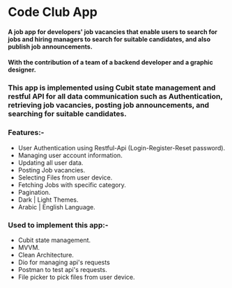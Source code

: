 # Code Club App

#### A job app for developers' job vacancies that enable users to search for jobs and hiring managers to search for suitable candidates, and also publish job announcements.

#### With the contribution of a team of a backend developer and a graphic designer.

### This app is implemented using Cubit state management and restful API for all data communication such as Authentication, retrieving job vacancies, posting job announcements, and searching for suitable candidates.

### Features:-
- User Authentication using Restful-Api (Login-Register-Reset password).
- Managing user account information.
- Updating all user data.
- Posting Job vacancies.
- Selecting Files from user device.
- Fetching Jobs with specific category.
- Pagination.
- Dark | Light Themes.
- Arabic | English Language.

### Used to implement this app:-
- Cubit state management.
- MVVM.
- Clean Architecture.
- Dio for managing api's requests
- Postman to test api's requests.
- File picker to pick files from user device.
